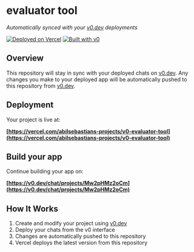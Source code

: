 # evaluator tool

*Automatically synced with your [v0.dev](https://v0.dev) deployments*

[![Deployed on Vercel](https://img.shields.io/badge/Deployed%20on-Vercel-black?style=for-the-badge&logo=vercel)](https://vercel.com/abilsebastians-projects/v0-evaluator-tool)
[![Built with v0](https://img.shields.io/badge/Built%20with-v0.dev-black?style=for-the-badge)](https://v0.dev/chat/projects/Mw2pHMz2oCm)

## Overview

This repository will stay in sync with your deployed chats on [v0.dev](https://v0.dev).
Any changes you make to your deployed app will be automatically pushed to this repository from [v0.dev](https://v0.dev).

## Deployment

Your project is live at:

**[https://vercel.com/abilsebastians-projects/v0-evaluator-tool](https://vercel.com/abilsebastians-projects/v0-evaluator-tool)**

## Build your app

Continue building your app on:

**[https://v0.dev/chat/projects/Mw2pHMz2oCm](https://v0.dev/chat/projects/Mw2pHMz2oCm)**

## How It Works

1. Create and modify your project using [v0.dev](https://v0.dev)
2. Deploy your chats from the v0 interface
3. Changes are automatically pushed to this repository
4. Vercel deploys the latest version from this repository